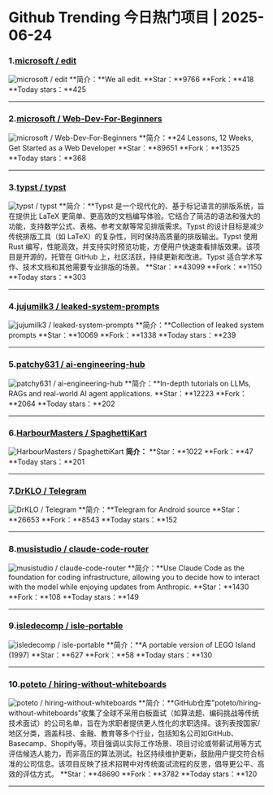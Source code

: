 # Github Trending 今日热门项目 | 2025-06-24
### 1.[microsoft / edit](https://github.com/microsoft/edit)

![microsoft / edit](https://opengraph.githubassets.com/390ef1280dcbb05352d612b4e487e3f41fe21a1eae67533d890b98e73faf0f79/microsoft/edit)
**简介：**We all edit.
**Star：**9766
**Fork：**418
**Today stars：**425

---

### 2.[microsoft / Web-Dev-For-Beginners](https://github.com/microsoft/Web-Dev-For-Beginners)

![microsoft / Web-Dev-For-Beginners](https://repository-images.githubusercontent.com/311525798/ff247c80-234c-11eb-854a-7715ece536af)
**简介：**24 Lessons, 12 Weeks, Get Started as a Web Developer
**Star：**89651
**Fork：**13525
**Today stars：**368

---

### 3.[typst / typst](https://github.com/typst/typst)

![typst / typst](https://opengraph.githubassets.com/442e624d57fc7860d90ab199beb768de0a33860f122453be84dced872b31645f/typst/typst)
**简介：**Typst 是一个现代化的、基于标记语言的排版系统，旨在提供比 LaTeX 更简单、更高效的文档编写体验。它结合了简洁的语法和强大的功能，支持数学公式、表格、参考文献等常见排版需求。Typst 的设计目标是减少传统排版工具（如 LaTeX）的复杂性，同时保持高质量的排版输出。Typst 使用 Rust 编写，性能高效，并支持实时预览功能，方便用户快速查看排版效果。该项目是开源的，托管在 GitHub 上，社区活跃，持续更新和改进。Typst 适合学术写作、技术文档和其他需要专业排版的场景。
**Star：**43099
**Fork：**1150
**Today stars：**303

---

### 4.[jujumilk3 / leaked-system-prompts](https://github.com/jujumilk3/leaked-system-prompts)

![jujumilk3 / leaked-system-prompts](https://opengraph.githubassets.com/7a2df4775199c2978bfdee5bcb10b83a57f7e6ffbb45a9f4128c38e9abd5f5a3/jujumilk3/leaked-system-prompts)
**简介：**Collection of leaked system prompts
**Star：**10069
**Fork：**1338
**Today stars：**239

---

### 5.[patchy631 / ai-engineering-hub](https://github.com/patchy631/ai-engineering-hub)

![patchy631 / ai-engineering-hub](https://opengraph.githubassets.com/9e65f328e5c19bc5ea7c17dc1bc1e413c0eec075732632f070142c4ff9b03526/patchy631/ai-engineering-hub)
**简介：**In-depth tutorials on LLMs, RAGs and real-world AI agent applications.
**Star：**12223
**Fork：**2064
**Today stars：**202

---

### 6.[HarbourMasters / SpaghettiKart](https://github.com/HarbourMasters/SpaghettiKart)

![HarbourMasters / SpaghettiKart](https://opengraph.githubassets.com/b0ead8b5ff2db7a96331d3d214f59c453035bd6f690ac0683b0553b6157e257c/HarbourMasters/SpaghettiKart)
**简介：**
**Star：**1022
**Fork：**47
**Today stars：**201

---

### 7.[DrKLO / Telegram](https://github.com/DrKLO/Telegram)

![DrKLO / Telegram](https://opengraph.githubassets.com/91671ce8717ddc45af13737cac86dac79de23e39d450356cbc3cbf6bd1e701d3/DrKLO/Telegram)
**简介：**Telegram for Android source
**Star：**26653
**Fork：**8543
**Today stars：**152

---

### 8.[musistudio / claude-code-router](https://github.com/musistudio/claude-code-router)

![musistudio / claude-code-router](https://opengraph.githubassets.com/e6df53db4fa24797109f08daeeb771530417403153dd7f40c0c9ac41ad252d6c/musistudio/claude-code-router)
**简介：**Use Claude Code as the foundation for coding infrastructure, allowing you to decide how to interact with the model while enjoying updates from Anthropic.
**Star：**1430
**Fork：**108
**Today stars：**149

---

### 9.[isledecomp / isle-portable](https://github.com/isledecomp/isle-portable)

![isledecomp / isle-portable](https://opengraph.githubassets.com/96e12e7565a6b2fd5a71f5893054e072bdd1afaf6306777c2e81d47d11798c1c/isledecomp/isle-portable)
**简介：**A portable version of LEGO Island (1997)
**Star：**627
**Fork：**58
**Today stars：**130

---

### 10.[poteto / hiring-without-whiteboards](https://github.com/poteto/hiring-without-whiteboards)

![poteto / hiring-without-whiteboards](https://opengraph.githubassets.com/3cfc569c47c22128ed21dcffb7dd173e7852368e30da555d93c6964d1f269976/poteto/hiring-without-whiteboards)
**简介：**GitHub仓库"poteto/hiring-without-whiteboards"收集了全球不采用白板面试（如算法题、编码挑战等传统技术面试）的公司名单，旨在为求职者提供更人性化的求职选择。该列表按国家/地区分类，涵盖科技、金融、教育等多个行业，包括知名公司如GitHub、Basecamp、Shopify等。项目强调以实际工作场景、项目讨论或带薪试用等方式评估候选人能力，而非高压的算法测试。社区持续维护更新，鼓励用户提交符合标准的公司信息。该项目反映了技术招聘中对传统面试流程的反思，倡导更公平、高效的评估方式。
**Star：**48690
**Fork：**3782
**Today stars：**120

---

